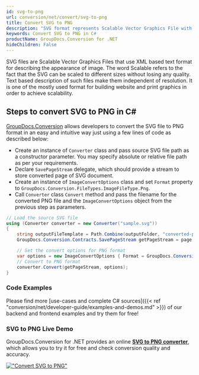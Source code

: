 ```yaml
---
id: svg-to-png
url: conversion/net/convert/svg-to-png
title: Convert SVG to PNG
description: "SVG format represents Scalable Vector Graphics File with .svg extension. Learn how to convert SVG to PNG file programmatically in C# language using GroupDocs.Conversion for .NET library."
keywords: Convert SVG to PNG in C#
productName: GroupDocs.Conversion for .NET
hideChildren: False
---
```


SVG files are Scalable Vector Graphics Files that use XML based text format for describing the appearance of image. The word Scalable refers to the fact that the SVG can be scaled to different sizes without losing any quality. Text based description of such files make them independent of resolution. It is one of the mostly used format for building website and print graphics in order to achieve scalability.

## Steps to convert SVG to PNG in C#

[GroupDocs.Conversion](https://products.groupdocs.com/conversion/net) allows developers to convert the SVG file to PNG format in an easy and intuitive way just using a few lines of code as described below:

* Create an instance of `Converter` class and pass source SVG file path as a constructor parameter. You may specify absolute or relative file path as per your requirements. 
* Declare `SavePageStream` delegate, which should provide a stream to store converted page of SVG document.
* Create an instance of `ImageConvertOptions` class and set `Format` property to `GroupDocs.Conversion.FileTypes.ImageFileType.Png`.
* Call `Converter` class `Convert` method and pass the filename for the converted PNG file and the `ImageConvertOptions` object from the previous step as parameters.

```csharp
// Load the source SVG file
using (Converter converter = new Converter("sample.svg"))
{
    string outputFileTemplate = Path.Combine(outputFolder, "converted-page-{0}.png");
    GroupDocs.Conversion.Contracts.SavePageStream getPageStream = page => new FileStream(string.Format(outputFileTemplate, page), FileMode.Create);

    // Set the convert options for PNG format
    var options = new ImageConvertOptions { Format = GroupDocs.Conversion.FileTypes.ImageFileType.Png };   
    // Convert to PNG format
    converter.Convert(getPageStream, options);
}
```

### Code Examples

Please find more [use-cases and complete C# sources]({{< ref "conversion/net/developer-guide/examples-and-demos.md" >}}) of our backend and frontend examples and try them for free!

### SVG to PNG Live Demo

GroupDocs.Conversion for .NET provides an online [**SVG to PNG converter**](https://products.groupdocs.app/conversion/svg-to-png), which allows you to try it for free and check conversion quality and accuracy.

[!["Convert SVG to PNG"](conversion/net/images/convert-to-png/convert-svg-to-png.png)](https://products.groupdocs.app/conversion/svg-to-png)